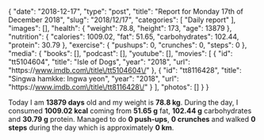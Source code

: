 {
    "date": "2018-12-17",
    "type": "post",
    "title": "Report for Monday 17th of December 2018",
    "slug": "2018\/12\/17",
    "categories": [
        "Daily report"
    ],
    "images": [],
    "health": {
        "weight": 78.8,
        "height": 173,
        "age": 13879
    },
    "nutrition": {
        "calories": 1009.02,
        "fat": 51.65,
        "carbohydrates": 102.44,
        "protein": 30.79
    },
    "exercise": {
        "pushups": 0,
        "crunches": 0,
        "steps": 0
    },
    "media": {
        "books": [],
        "podcast": [],
        "youtube": [],
        "movies": [
            {
                "id": "tt5104604",
                "title": "Isle of Dogs",
                "year": "2018",
                "url": "https:\/\/www.imdb.com\/title\/tt5104604\/"
            },
            {
                "id": "tt8116428",
                "title": "Singwa hamkke: Ingwa yeon",
                "year": "2018",
                "url": "https:\/\/www.imdb.com\/title\/tt8116428\/"
            }
        ],
        "photos": []
    }
}

Today I am <strong>13879 days</strong> old and my weight is <strong>78.8 kg</strong>. During the day, I consumed <strong>1009.02 kcal</strong> coming from <strong>51.65 g</strong> fat, <strong>102.44 g</strong> carbohydrates and <strong>30.79 g</strong> protein. Managed to do <strong>0 push-ups</strong>, <strong>0 crunches</strong> and walked <strong>0 steps</strong> during the day which is approximately <strong>0 km</strong>.